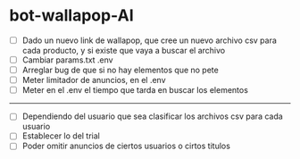 # bot-wallapop-AI

- [ ] Dado un nuevo link de wallapop, que cree un nuevo archivo csv para cada producto, y si existe que vaya a buscar el archivo
- [ ] Cambiar params.txt .env
- [ ] Arreglar bug de que si no hay elementos que no pete
- [ ] Meter limitador de anuncios, en el .env
- [ ] Meter en el .env el tiempo que tarda en buscar los elementos
-----------
- [ ] Dependiendo del usuario que sea clasificar los archivos csv para cada usuario
- [ ] Establecer lo del trial
- [ ] Poder omitir anuncios de ciertos usuarios o cirtos titulos
